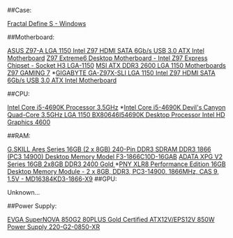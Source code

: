 ##Case:

[Fractal Define S - Windows](http://www.fractal-design.com/home/product/cases/define-series/define-s-window)

##Motherboard:

[ASUS Z97-A LGA 1150 Intel Z97 HDMI SATA 6Gb/s USB 3.0 ATX Intel Motherboard](http://www.newegg.com/Product/Product.aspx?Item=N82E16813132118&nm_mc=AFC-C8Junction&cm_mmc=AFC-C8Junction-_-na-_-na-_-na&cm_sp=&AID=10446076&PID=3938566&SID=)
[Z97 Extreme6 Desktop Motherboard - Intel Z97 Express Chipset - Socket H3 LGA-1150](http://www.amazon.com/Z97-Extreme6-Desktop-Motherboard-LGA-1150/dp/B00K8PLZUQ/ref=cm_cr_pr_product_top?ie=UTF8)
[MSI ATX DDR3 2600 LGA 1150 Motherboards Z97 GAMING 7](http://www.amazon.com/gp/product/B00K23BZTA/ref=as_li_qf_sp_asin_il_tl?ie=UTF8&camp=1789&creative=9325&creativeASIN=B00K23BZTA&linkCode=as2&tag=buildcomput08-20&linkId=VNICYGJU32B5Z3F4)
*[GIGABYTE GA-Z97X-SLI LGA 1150 Intel Z97 HDMI SATA 6Gb/s USB 3.0 ATX Intel Motherboard](http://www.newegg.com/Product/Product.aspx?Item=N82E16813128714)

##CPU:

[Intel Core i5-4690K Processor 3.5GHz](http://www.amazon.com/dp/B00KPRWB9G/?tag=pcpapi-20)
*[Intel Core i5-4690K Devil's Canyon Quad-Core 3.5GHz LGA 1150 BX80646I54690K Desktop Processor Intel HD Graphics 4600](http://www.newegg.com/Product/Product.aspx?Item=N82E16819117372&ignorebbr=1)

##RAM:

[G.SKILL Ares Series 16GB (2 x 8GB) 240-Pin DDR3 SDRAM DDR3 1866 (PC3 14900) Desktop Memory Model F3-1866C10D-16GAB](http://www.newegg.com/Product/Product.aspx?Item=N82E16813132118&nm_mc=AFC-C8Junction&cm_mmc=AFC-C8Junction-_-na-_-na-_-na&cm_sp=&AID=10446076&PID=3938566&SID=)
[ADATA XPG V2 Series 16GB 2x8GB DDR3 2400 Gold	](http://www.tigerdirect.com/applications/SearchTools/item-details.asp?EdpNo=8430920&CatId=11523)
*[PNY XLR8 Performance Edition 16GB Desktop Memory Module - 2 x 8GB, DDR3, PC3-14900, 1866MHz, CAS 9, 1.5V - MD16384KD3-1866-X9](http://www.tigerdirect.com/applications/SearchTools/item-details.asp?EdpNo=9088182&CatId=11484)
##GPU:

Unknown... 

##Power Supply:

[EVGA SuperNOVA 850G2 80PLUS Gold Certified ATX12V/EPS12V 850W Power Supply 220-G2-0850-XR](http://www.amazon.com/dp/B00IKDETOC/?tag=pcpapi-20)
